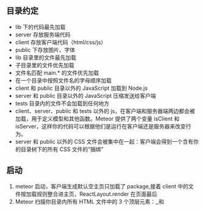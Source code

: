 ## 目录约定

- lib 下的代码最先加载
- server 存放服务端代码
- client 存放客户端代码（html/css/js）
- public 下存放图片、字体
- lib 目录里的文件最先加载
- 子目录里的文件优先加载
- 文件名匹配 main.\* 的文件优先加载
- 在一个目录中按照文件名的字母顺序加载
- client 和 public 目录以外的 JavaScript 加载到 Node.js
- server 和 public 目录以外的 JavaScript 压缩发送给客户端
- tests 目录内的文件不会加载到任何地方
- client、server、public 和 tests 以外的 js，在客户端和服务器端两边都会被加载，用于定义模型和其他函数。Meteor 提供了两个变量 isClient 和 isServer，这样你的代码可以根据他们是运行在客户端还是服务器来改变行为。
- server 和 public 以外的 CSS 文件会被集中在一起：客户端会得到一个含有你的目录树下的所有 CSS 文件的“捆绑”

## 启动

1. meteor 启动，客户端生成默认空主页只加载了 package,接着 client 中的文件按加载规则整合进主页，ReactLayout.render 在页面最后
2. Meteor 扫描你目录内所有 HTML 文件中的 3 个顶层元素：<head>,<body>,和<template>。head 和 body 区会分别包含到初始载入页面的 head 和 body 中，并发送给客户端。
   template 区则会被转换成 Template 命名空间下的 JavaScript 函数。这是一个将 HTML 传递给客户端的非常方便的方式。

## 数据

在 Meteor 中，客户端和服务器共享相同的数据库 API。完全相同的应用程序代码——例如校验器和计算好的属性——常常能在两个地方运行。但是代码在服务器上运行时，是直接访问数据库，而在客户端则不是。这个差异是 Meteor 的数据安全模式的基础。

## 安全

一个新的 Meteor 应用默认包含了 autopublic 和 insecure 包，它们模拟客户端拥有对服务器数据库的完全读/写能力。这是个有用的原型工具，但是对于发布级产品并不合适。你在发布之前应该删除这两个包。

## 原理

- 每个 Meteor 客户端都包含一份保留在内存中的数据库缓存。服务器发布 JSON 文档集合(sets of JSON documents)，客户端订阅这些文档集合，以管理客户端的缓存。当集合中的文档发生变化时，服务器发送“补丁”给每个客户端缓存。
- 每个文档集合都由客户端上的“发布”函数(publish function)定义。每当有一个新的客户端订阅文档集合时就执行“发布”函数。文档集合中的数据可以来自任何地方，但是最常见的情况是发布(publish)一个数据库查询。
- 一旦订阅，客户端使用它的缓存就像高速本地数据库一样，代码简单得出奇。读取时从来不需要在服务器的往返之间消耗。缓存中的内容会被限制：在客户端查询表(collection)中的文档时，只有服务器发布给客户端的文档会被返回。
- 完备的客户端能开启或关闭订阅，以控制如何保持缓存和管理网络流量。当一个订阅被关闭，它的所有文档都会从缓存中删除，除非另一个激活的订阅提供了相同的文档。
- 当客户端改变了一个或多个文档，它会发送一个消息到服务器来请求这个改动。服务器通过一个你以 JavaScript 函数形式写的允许/拒绝规则集，来检查这个改变提议。只有当所有规则都通过时，服务器才接受改变。
- 如果服务器接受改变，就会讲变化应用到数据库，并且自动将改变散布给其他订阅了受影响文档的客户端。如果不接受，更新操作失败，服务器上的数据库不变，也没有其他客户端会看到更新。
- Meteor 有个聪明的机制。当客户端提议写入服务器，它就会立刻更新自己的本地缓存，不需要等待服务器的回应。这意味着屏幕会立刻重绘。如果服务器接受改变——在行为合理的客户端中大部分情况下都会如此——客户端更新屏幕不需要等待服务器。如果服务器拒绝改变，Metero 用服务器的结果来修正客户端的缓存。
- Meteor 包含了 Meteor 账户，一个文艺范儿的认证系统。主要体现在登陆密码所使用远程安全密码协议(Secure Remote Password protocol)，外部服务整合，包括 Facebook，GitHub，Google，Twitter，还有新浪微博。Meteor 账户定义了一个名为 Meteor.users 的表(collection)，开发者可以在里面存放一些应用程序特定的用户数据。
- Meteor 还为一些通常的任务预建了表单，例如登陆，注册，修改密码，用邮箱来修改密码。你能用一行代码就添加一个账户界面到你的应用中。账户界面甚至还明智地打包了一个配置向导，来引导你在你的应用里安装外部登陆服务。
- Meteor 拥抱无功编程(reactive programming)的概念。这意味着，你可以以简单的命令风格写代码，然后结果自动重新计算当你的代码依赖的数据变化时。
- 默认情况下，一个新的 Meteor 应用包含 autopublish 和 insecure 包，它们能够模拟每个客户机对服务器上的数据库拥有完全读写权限的效果。 它们是非常有用的原型工具，但通常不适用于生产环境中。当你准备发布程序时，请移除这两个包。
